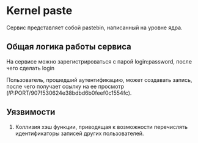 # Kernel paste

Сервис представляет собой pastebin, написанный на уровне ядра.

## Общая логика работы сервиса

На сервисе можно зарегистрироваться с парой login:password, после чего сделать login

Пользователь, прошедший аутентификацию, может создавать запись, после чего получает ссылку на ее просмотр ($IP:$PORT/907f530624e38bdbd6b0feef0c1554fc).

## Уязвимости

1. Коллизия хэш функции, приводящая к возможности перечислять идентификаторы записей других пользователей.
